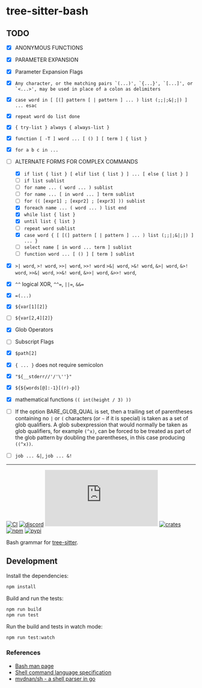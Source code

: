 # tree-sitter-bash

## TODO
* [x] ANONYMOUS FUNCTIONS
* [x] PARAMETER EXPANSION
* [x] Parameter Expansion Flags
* [x] ```Any character, or the matching pairs `(...)', `{...}', `[...]', or `<...>', may be used in place of a colon as delimiters```
* [x] `case word in [ [(] pattern [ | pattern ] ... ) list (;;|;&|;|) ] ... esac`
* [x] `repeat word do list done`
* [x] `{ try-list } always { always-list }`
* [x] `function [ -T ] word ... [ () ] [ term ] { list }`
* [x] `for a b c in ...`
* [ ] ALTERNATE FORMS FOR COMPLEX COMMANDS
    * [x] `if list { list } [ elif list { list } ] ... [ else { list } ]`
    * [ ] `if list sublist`
    * [ ] `for name ... ( word ... ) sublist`
    * [ ] `for name ... [ in word ... ] term sublist`
    * [ ] `for (( [expr1] ; [expr2] ; [expr3] )) sublist`
    * [x] `foreach name ... ( word ... ) list end`
    * [x] `while list { list }`
    * [x] `until list { list }`
    * [ ] `repeat word sublist`
    * [x] `case word { [ [(] pattern [ | pattern ] ... ) list (;;|;&|;|) ] ... }`
    * [ ] `select name [ in word ... term ] sublist`
    * [ ] `function word ... [ () ] [ term ] sublist`
* [x] `>| word`, `>! word`, `>>| word`, `>>! word` `>&| word`, `>&! word`, `&>| word`, `&>! word`, `>>&| word`, `>>&! word`, `&>>| word`, `&>>! word`,
* [x] `^^` logical XOR, `^^=`, `||=`, `&&=`
* [x] `=(...)`
* [x] `${var[1][2]}`
* [ ] `${var[2,4][2]}`
* [x] Glob Operators
* [ ] Subscript Flags
* [x] `$path[2]`
* [x] `{ ... }` does not require semicolon
* [x] `"${__stderr//'/'\''}"`
* [x] `${${words[@]:-1}[(r)-p]}`
* [x] mathematical functions `(( int(height / 3) ))`
* [ ] If the option BARE_GLOB_QUAL is set, then a trailing set of parentheses containing no `|` or `(` characters (or `~` if it  is  special)  is taken as a set of glob qualifiers.  A glob subexpression that would normally be taken as glob qualifiers, for example `(^x)`, can be forced to be treated as part of the glob pattern by doubling the parentheses, in this case producing `((^x))`.
* [ ] `job ... &|`, `job ... &!`


---

[![CI][ci]](https://github.com/tree-sitter/tree-sitter-bash/actions/workflows/ci.yml)
[![discord][discord]](https://discord.gg/w7nTvsVJhm)
[![matrix][matrix]](https://matrix.to/#/#tree-sitter-chat:matrix.org)
[![crates][crates]](https://crates.io/crates/tree-sitter-bash)
[![npm][npm]](https://www.npmjs.com/package/tree-sitter-bash)
[![pypi][pypi]](https://pypi.org/project/tree-sitter-bash)

Bash grammar for [tree-sitter](https://github.com/tree-sitter/tree-sitter).

## Development

Install the dependencies:

```sh
npm install
```

Build and run the tests:

```sh
npm run build
npm run test
```

Run the build and tests in watch mode:

```sh
npm run test:watch
```

### References

- [Bash man page](http://man7.org/linux/man-pages/man1/bash.1.html#SHELL_GRAMMAR)
- [Shell command language specification](http://pubs.opengroup.org/onlinepubs/9699919799/utilities/V3_chap02.html)
- [mvdnan/sh - a shell parser in go](https://github.com/mvdan/sh)

[ci]: https://img.shields.io/github/actions/workflow/status/tree-sitter/tree-sitter-bash/ci.yml?logo=github&label=CI
[discord]: https://img.shields.io/discord/1063097320771698699?logo=discord&label=discord
[matrix]: https://img.shields.io/matrix/tree-sitter-chat%3Amatrix.org?logo=matrix&label=matrix
[npm]: https://img.shields.io/npm/v/tree-sitter-bash?logo=npm
[crates]: https://img.shields.io/crates/v/tree-sitter-bash?logo=rust
[pypi]: https://img.shields.io/pypi/v/tree-sitter-bash?logo=pypi&logoColor=ffd242
